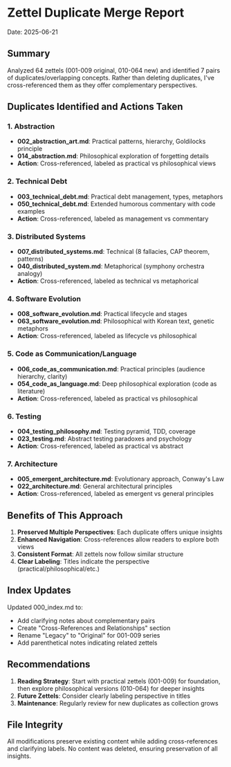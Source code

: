 # Zettel Duplicate Merge Report
Date: 2025-06-21

## Summary
Analyzed 64 zettels (001-009 original, 010-064 new) and identified 7 pairs of duplicates/overlapping concepts. Rather than deleting duplicates, I've cross-referenced them as they offer complementary perspectives.

## Duplicates Identified and Actions Taken

### 1. Abstraction
- **002_abstraction_art.md**: Practical patterns, hierarchy, Goldilocks principle
- **014_abstraction.md**: Philosophical exploration of forgetting details
- **Action**: Cross-referenced, labeled as practical vs philosophical views

### 2. Technical Debt  
- **003_technical_debt.md**: Practical debt management, types, metaphors
- **050_technical_debt.md**: Extended humorous commentary with code examples
- **Action**: Cross-referenced, labeled as management vs commentary

### 3. Distributed Systems
- **007_distributed_systems.md**: Technical (8 fallacies, CAP theorem, patterns)
- **040_distributed_system.md**: Metaphorical (symphony orchestra analogy)
- **Action**: Cross-referenced, labeled as technical vs metaphorical

### 4. Software Evolution
- **008_software_evolution.md**: Practical lifecycle and stages
- **063_software_evolution.md**: Philosophical with Korean text, genetic metaphors
- **Action**: Cross-referenced, labeled as lifecycle vs philosophical

### 5. Code as Communication/Language
- **006_code_as_communication.md**: Practical principles (audience hierarchy, clarity)
- **054_code_as_language.md**: Deep philosophical exploration (code as literature)
- **Action**: Cross-referenced, labeled as practical vs philosophical

### 6. Testing
- **004_testing_philosophy.md**: Testing pyramid, TDD, coverage
- **023_testing.md**: Abstract testing paradoxes and psychology
- **Action**: Cross-referenced, labeled as practical vs abstract

### 7. Architecture
- **005_emergent_architecture.md**: Evolutionary approach, Conway's Law
- **022_architecture.md**: General architectural principles
- **Action**: Cross-referenced, labeled as emergent vs general principles

## Benefits of This Approach

1. **Preserved Multiple Perspectives**: Each duplicate offers unique insights
2. **Enhanced Navigation**: Cross-references allow readers to explore both views
3. **Consistent Format**: All zettels now follow similar structure
4. **Clear Labeling**: Titles indicate the perspective (practical/philosophical/etc.)

## Index Updates

Updated 000_index.md to:
- Add clarifying notes about complementary pairs
- Create "Cross-References and Relationships" section
- Rename "Legacy" to "Original" for 001-009 series
- Add parenthetical notes indicating related zettels

## Recommendations

1. **Reading Strategy**: Start with practical zettels (001-009) for foundation, then explore philosophical versions (010-064) for deeper insights
2. **Future Zettels**: Consider clearly labeling perspective in titles
3. **Maintenance**: Regularly review for new duplicates as collection grows

## File Integrity
All modifications preserve existing content while adding cross-references and clarifying labels. No content was deleted, ensuring preservation of all insights.